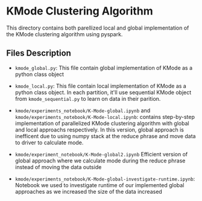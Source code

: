 # KMode Clustering Algorithm

This directory contains both parellized local and global implementation of the KMode clustering algorithm using pyspark.

## Files Description

- `kmode_global.py`: This file contain global implementation of KMode as a python class object
  
- `kmode_local.py`: This file contain local implementation of KMode as a python class object. In each partition, it'll use sequential KMode object from `kmode_sequential.py` to learn on data in their parition.
- `kmode/experiments_notebook/K-Mode-global.ipynb` and `kmode/experiments_notebook/K-Mode-local.ipynb`: contains step-by-step implementation of parallelized KMode clustering algorithm with global and local approachs respectively. In this version, global approach is inefficent due to using numpy stack at the reduce phrase and move data to driver to calculate mode.
- `kmode/experiment_notebook/K-Mode-global2.ipynb` Efficient version of global approach where we calculate mode during the reduce phrase instead of moving the data outside
- `kmode/experiments_notebook/K-Mode-global-investigate-runtime.ipynb`: Notebook we used to investigate runtime of our implemented global approaches as we increased the size of the data increased